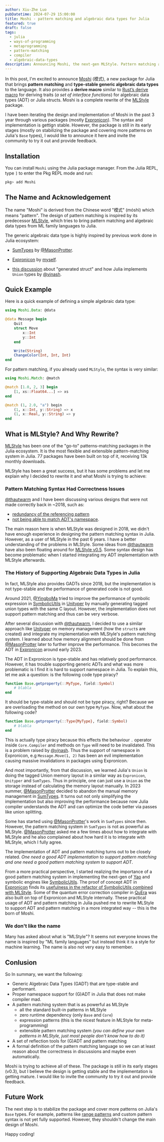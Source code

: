 ```yaml
---
author: Xiu-Zhe Luo
pubDatetime: 2024-07-29 15:00:00
title: Moshi - pattern matching and algebraic data types for Julia
featured: true
draft: false
tags:
  - julia
  - ways-of-programming
  - metaprogramming
  - pattern-matching
  - compiler
  - algebraic-data-types
description: Announcing Moshi, the next-gen MLStyle. Pattern matching and algebraic data types for Julia.
---
```


In this post, I'm excited to announce [Moshi](https://github.com/Roger-luo/Moshi.jl) (模式), a new package for Julia that brings **pattern matching** and **type-stable generic algebraic data types** to the language. It also provides a **derive macro** similar to [Rust’s derive macro](https://doc.rust-lang.org/reference/procedural-macros.html#derive-macros) for deriving traits (*a set of interface functions*) for algebraic data types (ADT) or Julia structs.
Moshi is a complete rewrite of the [MLStyle](https://github.com/thautwarm/MLStyle.jl) package.

I have been iterating the design and implementation of Moshi in the past 3 year through various packages (mostly [Expronicon](https://github.com/Roger-luo/Expronicon.jl)). The syntax and implementation is gettign stable. However, the package is still in its early stages (mostly on stabilizing the package and covering more patterns on Julia's `Base` types), I would like to announce it here and invite the community to try it out and provide feedback.

## Installation

You can install `Moshi` using the Julia package manager. From the Julia REPL, type `]` to enter the Pkg REPL mode and run:

```julia
pkg> add Moshi
```

## The Name and Acknowledgement

The name "Moshi" is derived from the Chinese word "模式" (móshì) which means "pattern". The design of pattern matching is inspired by its predecessor [MLStyle](https://github.com/thautwarm/MLStyle.jl), which tries to bring pattern matching and algebraic data types from ML family languages to Julia.

The generic algebraic data type is highly inspired by previous work done in Julia ecosystem:

- [SumTypes](https://github.com/MasonProtter/SumTypes.jl) by [@MasonProtter](https://github.com/MasonProtter).

- [Expronicon](https://github.com/Roger-luo/Expronicon.jl) by [myself](https://github.com/Roger-luo/).

- [this discussion](https://github.com/JuliaLang/julia/discussions/48883) about "generated struct" and how Julia implements `Union` types by [@vjnash](https://github.com/vtjnash).

## Quick Example

Here is a quick example of defining a simple algebraic data type:

```julia
using Moshi.Data: @data

@data Message begin
    Quit
    struct Move
        x::Int
        y::Int
    end

    Write(String)
    ChangeColor(Int, Int, Int)
end
```

For pattern matching, if you already used `MLStyle`, the syntax is very similar:

```julia
using Moshi.Match: @match

@match [1.0, 2, 3] begin
    [1, xs::Float64...] => xs
end

@match (1, 2.0, "a") begin
    (1, x::Int, y::String) => x
    (1, x::Real, y::String) => y
end
```

## What is MLStyle? And Why Rewrite?

[MLStyle](https://thautwarm.github.io/MLStyle.jl/latest/) has been one of the "go-to" patterns-matching packages in the Julia ecosystem. It is the most flexible and extensible pattern-matching system in Julia. 77 packages have been built on top of it, receiving 13k monthly downloads.

MLStyle has been a great success, but it has some problems and let me explain why I decided to rewrite it and what Moshi is trying to achieve:

### Pattern Matching Syntax Had Correctness Issues

[@thautwarm](https://github.com/thautwarm/) and I have been discussing various designs that were not made correctly back in ~2018, such as:

- [redundancy of the referencing pattern](https://github.com/thautwarm/MLStyle.jl/issues/160)
- [not being able to match ADT's namespace](https://github.com/thautwarm/MLStyle.jl/issues/156).

The main reason here is when MLStyle was designed in 2018, we didn't have enough experience in designing the pattern matching syntax in Julia. However, as a user of MLStyle in the past 6 years. I have a better understanding of the problems in MLStyle. Some ideas from [@thautwarm](https://github.com/thautwarm/) have also been floating around for [MLStyle v0.5](https://github.com/thautwarm/MLStyle.jl/issues/140). Some syntax design has become problematic when I started integrating my ADT implementation with MLStyle afterwards.

### The History of Supporting Algebraic Data Types in Julia

In fact, MLStyle also provides GADTs since 2018, but the implementation is not type-stable and the performance of generated code is not good.

Around 2021, [@YingboMa](https://github.com/YingboMa) tried to improve the performance of symbolic expression in [SymbolicUtils](https://github.com/JuliaSymbolics/SymbolicUtils.jl) in [Unityper](https://github.com/YingboMa/Unityper.jl) by manually generating tagged union types with the same C layout. However, the implementation does not support pattern matching and thus can be very verbose.

After several discussion with [@thautwarm](https://github.com/thautwarm/), I decided to use a similar approach like [Unityper](https://github.com/YingboMa/Unityper.jl) on memory management (how the `struct`s are created) and integrate my implementation with MLStyle's pattern matching system. I learned about how memory alignment should be done from [@MasonProtter](https://github.com/MasonProtter) later to further improve the performance.
This becomes the ADT in [Expronicon](https://github.com/Roger-luo/Expronicon.jl) around early 2023.

The ADT in Expronicon is type-stable and has relatively good performance. However, it has trouble supporting generic ADTs and what was more problematic is I find it is hard to support namespace in Julia. To explain this, let me ask a question: is the following code type piracy?

```julia
function Base.getproperty(::MyType, field::Symbol)
    # blabla
end
```

It should be type-stable and should not be type piracy, right? Because we are overloading the method on our own type `MyType`. Now, what about the following code?

```julia
function Base.getproperty(::Type{MyType}, field::Symbol)
    # blabla
end
```

This is actually type piracy because this effects the behaviour `.` operator inside `Core.Compiler` and methods on `Type` will need to be invalidated. This is a problem raised by [@vjnash](https://github.com/vtjnash). Thus the support of namespace in Expronicon, e.g `Message.Move(1, 2)` has been an evil implementation causing massive invalidations in packages using Expronicon.

And most importantly, from that discussion, we learned Julia's `Union` is doing the tagged Union memory layout in a similar way as `Expronicon`, `Unityper` and `SumTypes`. Thus in principle, one can just use a `Union` as the storage instead of calculating the memory layout manually. In 2023 summer, [@MasonProtter](https://github.com/MasonProtter) decided to abandon the manual memory management in [SumTypes](https://github.com/MasonProtter/SumTypes.jl). It turns out not only simplifying the implementation but also improving the performance because now Julia compiler understands the ADT and can optimize the code better via passes like union splitting.

Some has started using [@MasonProtter](https://github.com/MasonProtter)'s work in `SumTypes` since then. However, the pattern matching system in `SumTypes` is not as powerful as MLStyle. [@MasonProtter](https://github.com/MasonProtter) asked me a few times about how to integrate with MLStyle and he also complained about how hard it is to integrate with MLStyle, which I fully agree.

The implementation of ADT and pattern matching turns out to be closely related. _One need a good ADT implementation to support pattern matching and one need a good pattern matching system to support ADT_.

From a more practical perspective, I started realizing the importance of a good pattern matching system in implementing the next-gen of [Yao](https://github.com/QuantumBFS/Yao.jl) and symbolic engines like [SymbolicUtils](https://github.com/JuliaSymbolics/SymbolicUtils.jl). The proof of concept ADT in [Expronicon](https://github.com/Roger-luo/Expronicon.jl) finds its [usefulness in the refactor of SymbolicUtils combined with MLStyle](https://github.com/JuliaSymbolics/SymbolicUtils.jl/issues/611). Some of the quantum error correction compiler in [QuEra](https://github.com/QuEraComputing) was also built on top of Expronicon and MLStyle internally. These practical usage of ADT and pattern matching in Julia pushed me to rewrite MLStyle to support ADT and pattern matching in a more integrated way -- this is the born of Moshi.

### We don't like the name

Many has asked about what is "MLStyle"? It seems not everyone knows the name is inspired by "ML family languages" but instead think it is a style for machine learning. The name is also not very easy to remember.

## Conlusion

So In summary, we want the following:

- Generic Algebraic Data Types (GADT) that are type-stable and performant.
- Proper namespace support for (G)ADT in Julia that does not make compiler mad.
- A pattern matching system that is as powerful as MLStyle
  - all the standard built-in patterns in MLStyle
  - zero runtime dependency (only `Base` and `Core`)
  - expression patterns (this is the nicest feature in MLStyle for meta-programming)
  - extensible pattern matching system _(you can define your own patterns in MLStyle, just most people don't know how to do it)_
- A set of reflection tools for (G)ADT and pattern matching
- A formal definition of the pattern matching language so we can at least reason about the correctness in discussions and maybe even automatically.

Moshi is trying to achieve all of these. The package is still in its early stages (v0.3), but I believe the design is getting stable and the implementation is getting mature. I would like to invite the community to try it out and provide feedback.

## Future Work

The next step is to stabilize the package and cover more patterns on Julia's `Base` types. For example, patterns like [range patterns](https://thautwarm.github.io/MLStyle.jl/latest/syntax/pattern.html#range-patterns) and custom pattern syntax is not yet fully supported. However, they shouldn't change the main design of Moshi.

Happy coding!
